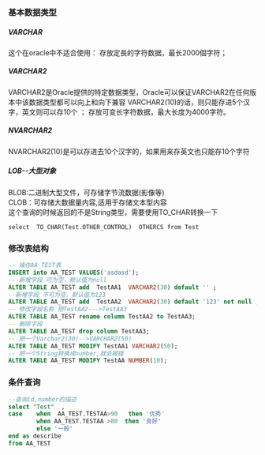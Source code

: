 ### 基本数据类型

##### VARCHAR

这个在oracle中不适合使用： 存放定長的字符数据，最长2000個字符； 

##### VARCHAR2

VARCHAR2是Oracle提供的特定数据类型，Oracle可以保证VARCHAR2在任何版本中该数据类型都可以向上和向下兼容 VARCHAR2(10)的话，则只能存进5个汉字，英文则可以存10个  ； 存放可变长字符数据，最大长度为4000字符。 

#####  NVARCHAR2 

  NVARCHAR2(10)是可以存进去10个汉字的，如果用来存英文也只能存10个字符 
  
#####  LOB--大型对象

 BLOB:二进制大型文件，可存储字节流数据(影像等)<br>
 CLOB：可存储大数据量内容,适用于存储文本型内容<br>
 这个查询的时候返回的不是String类型，需要使用TO_CHAR转换一下
 ```
 select  TO_CHAR(Test.OTHER_CONTROL)  OTHERCS from Test
 ```




### 修改表结构

```sql
-- 操作AA_TEST表
INSERT into AA_TEST VALUES('asdasd');
-- 新增字段 可为空，默认值为null
ALTER TABLE AA_TEST add  TestAA1  VARCHAR2(30) default '' ;
--新增字段 不可为空，默认值为123
ALTER TABLE AA_TEST add  TestAA2  VARCHAR2(30) default '123' not null ; 
-- 修改字段名称 把TestAA2--->TestAA3
ALTER TABLE AA_TEST rename column TestAA2 to TestAA3;
-- 删除字段
ALTER TABLE AA_TEST drop column TestAA3;
-- 把一个Varchar2(30)-->VARCHAR2(50)
ALTER TABLE AA_TEST MODIFY TestAA1 VARCHAR2(50);
-- 把一个String转换成number,就会报错
ALTER TABLE AA_TEST MODIFY TestAA NUMBER(10);
```

### 条件查询

```sql
--查询id,number的描述
select "Test"  ,
case  	when  AA_TEST.TESTAA>90   then '优秀'
        when AA_TEST.TESTAA >80  then '良好'
        else '一般'
end as describe
from AA_TEST
```




